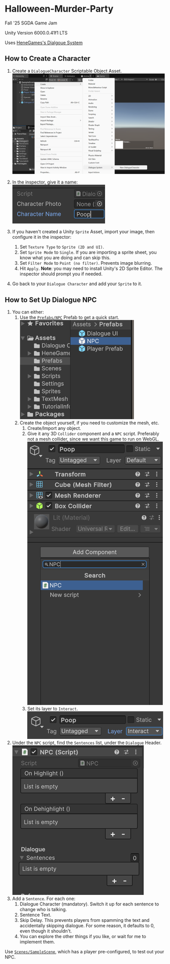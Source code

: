 # Halloween-Murder-Party
Fall '25 SGDA Game Jam

Unity Version 6000.0.41f1 LTS

Uses [HeneGames's Dialgoue System](https://assetstore.unity.com/packages/tools/gui/dialogue-system-248969)

## How to Create a Character

1. Create a `DialogueCharacter` Scriptable Object Asset. ![alt text](README-info/createdialoguecharacter.png)
2. In the inspector, give it a name: ![alt text](README-info/Poop.png)
3. If you haven't created a Unity `Sprite` Asset, import your image, then configure it in the inspector:
   1. Set `Texture Type` to `Sprite (2D and UI)`.
   2. Set `Sprite Mode` to `Single`. If you are importing a sprite sheet, you know what you are doing and can skip this.
   3. Set `Filter Mode` to `Point (no filter)`. Prevents image blurring.
   4. Hit `Apply`.
**Note**: you may need to install Unity's 2D Sprite Editor. The inspector should prompt you if needed.

4. Go back to your `Dialogue Character` and add your `Sprite` to it.

## How to Set Up Dialogue NPC

1. You can either:
   1. Use the [`Prefabs/NPC`](Assets/Prefabs/NPC.prefab) Prefab to get a quick start. ![alt text](README-info/npcprefab.png)
   2. Create the object yourself, if you need to customize the mesh, etc.
      1. Create/Import any object.
      2. Give it any 3D `Collider` component and a `NPC` script. Preferably not a mesh collider, since we want this game to run on WebGL. ![alt text](README-info/addcomponents.png)
      3. Set its layer to `Interact`. ![alt text](README-info/setlayer.png)
2. Under the `NPC` script, find the `Sentences` list, under the `Dialogue` Header. ![alt text](README-info/sentences.png)
3. Add a `Sentence`. For each one:
   1. Dialogue Character (mandatory). Switch it up for each sentence to change who is talking.
   2. Sentence Text.
   3. Skip Delay. This prevents players from spamming the text and accidentally skipping dialogue. For some reason, it defaults to 0, even though it shouldn't.
   4. You can explore the other things if you like, or wait for me to implement them.

Use [`Scenes/SampleScene`](Assets/Scenes/SampleScene.unity), which has a player pre-configured, to test out your NPC.